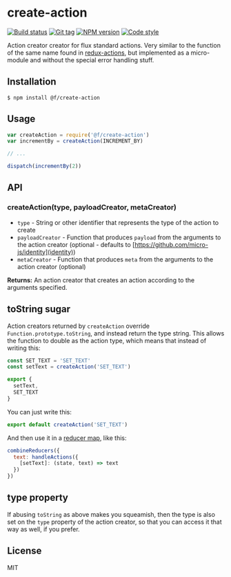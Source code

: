 
# create-action

[![Build status][travis-image]][travis-url]
[![Git tag][git-image]][git-url]
[![NPM version][npm-image]][npm-url]
[![Code style][standard-image]][standard-url]

Action creator creator for flux standard actions.  Very similar to the function of the same name found in [redux-actions](https://github.com/acdlite/redux-actions), but implemented as a micro-module and without the special error handling stuff.

## Installation

    $ npm install @f/create-action

## Usage

```js
var createAction = require('@f/create-action')
var incrementBy = createAction(INCREMENT_BY)

// ...

dispatch(incrementBy(2))
```

## API

### createAction(type, payloadCreator, metaCreator)

- `type` - String or other identifier that represents the type of the action to create
- `payloadCreator` - Function that produces `payload` from the arguments to the action creator (optional - defaults to [https://github.com/micro-js/identity](identity))
- `metaCreator` - Function that produces `meta` from the arguments to the action creator (optional)

**Returns:** An action creator that creates an action according to the arguments specified.

## toString sugar

Action creators returned by `createAction` override `Function.prototype.toString`, and instead return the type string. This allows the function to double as the action type, which means that instead of writing this:

```javascript
const SET_TEXT = 'SET_TEXT'
const setText = createAction('SET_TEXT')

export {
  setText,
  SET_TEXT
}
```

You can just write this:

```javascript
export default createAction('SET_TEXT')
```

And then use it in a [reducer map](http://github.com/micro-js/handle-actions), like this:

```javascript
combineReducers({
  text: handleActions({
    [setText]: (state, text) => text
  })
})
```

## type property

If abusing `toString` as above makes you squeamish, then the type is also set on the `type` property of the action creator, so that you can access it that way as well, if you prefer.


## License

MIT

[travis-image]: https://img.shields.io/travis/micro-js/create-action.svg?style=flat-square
[travis-url]: https://travis-ci.org/micro-js/create-action
[git-image]: https://img.shields.io/github/tag/micro-js/create-action.svg
[git-url]: https://github.com/micro-js/create-action
[standard-image]: https://img.shields.io/badge/code%20style-standard-brightgreen.svg?style=flat
[standard-url]: https://github.com/feross/standard
[npm-image]: https://img.shields.io/npm/v/@f/create-action.svg?style=flat-square
[npm-url]: https://npmjs.org/package/@f/create-action
